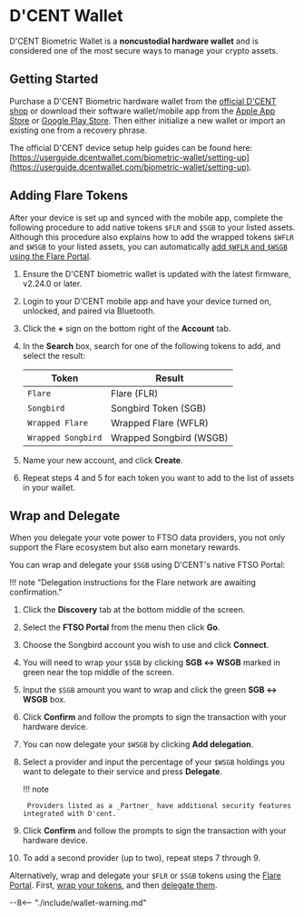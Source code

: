 # D'CENT Wallet

D'CENT Biometric Wallet is a **noncustodial hardware wallet** and is considered one of the most secure ways to manage your crypto assets.

## Getting Started

Purchase a D'CENT Biometric hardware wallet from the [official D'CENT shop](https://dcentwallet.com/Shop) or download their software wallet/mobile app from the [Apple App Store](https://apps.apple.com/us/app/dcent-wallet/id1447206611) or [Google Play Store](https://play.google.com/store/apps/details?id=com.kr.iotrust.dcent.wallet).
Then either initialize a new wallet or import an existing one from a recovery phrase.

The official D'CENT device setup help guides can be found here: [https://userguide.dcentwallet.com/biometric-wallet/setting-up](https://userguide.dcentwallet.com/biometric-wallet/setting-up).

## Adding Flare Tokens

After your device is set up and synced with the mobile app, complete the following procedure to add native tokens `$FLR` and `$SGB` to your listed assets. Although this procedure also explains how to add the wrapped tokens `$WFLR` and `$WSGB` to your listed assets, you can automatically [add `$WFLR` and `$WSGB` using the Flare Portal](../wrapping-tokens.md#automatically).

1. Ensure the D'CENT biometric wallet is updated with the latest firmware, v2.24.0 or later.
2. Login to your D'CENT mobile app and have your device turned on, unlocked, and paired via Bluetooth.
3. Click the **+** sign on the bottom right of the **Account** tab.
4. In the **Search** box, search for one of the following tokens to add, and select the result:

     | Token                | Result                  |
     | ---------------------| ----------------------- |
     | `Flare`              | Flare (FLR)             |
     | `Songbird`           | Songbird Token (SGB)    |
     | `Wrapped Flare`      | Wrapped Flare (WFLR)    |
     | `Wrapped Songbird`   | Wrapped Songbird (WSGB) |

5. Name your new account, and click **Create**.
6. Repeat steps 4 and 5 for each token you want to add to the list of assets in your wallet.

## Wrap and Delegate

When you delegate your vote power to FTSO data providers, you not only support the Flare ecosystem but also earn monetary rewards.

You can wrap and delegate your `$SGB` using D'CENT's native FTSO Portal:

!!! note "Delegation instructions for the Flare network are awaiting confirmation."

1. Click the **Discovery** tab at the bottom middle of the screen.
2. Select the **FTSO Portal** from the menu then click **Go**.
3. Choose the Songbird account you wish to use and click **Connect**.
4. You will need to wrap your `$SGB` by clicking **SGB ↔️ WSGB** marked in green near the top middle of the screen.
5. Input the `$SGB` amount you want to wrap and click the green **SGB ↔️ WSGB** box.
6. Click **Confirm** and follow the prompts to sign the transaction with your hardware device.
7. You can now delegate your `$WSGB` by clicking **Add delegation**.
8. Select a provider and input the percentage of your `$WSGB` holdings you want to delegate to their service and press **Delegate**.

    !!! note

        Providers listed as a _Partner_ have additional security features integrated with D'cent.

9. Click **Confirm** and follow the prompts to sign the transaction with your hardware device.
10. To add a second provider (up to two), repeat steps 7 through 9.

Alternatively, wrap and delegate your `$FLR` or `$SGB` tokens using the [Flare Portal](https://portal.flare.network/). First, [wrap your tokens](../wrapping-tokens.md), and then [delegate them](../delegation/managing-delegations.md#delegating-your-vote-power).

--8<-- "./include/wallet-warning.md"
